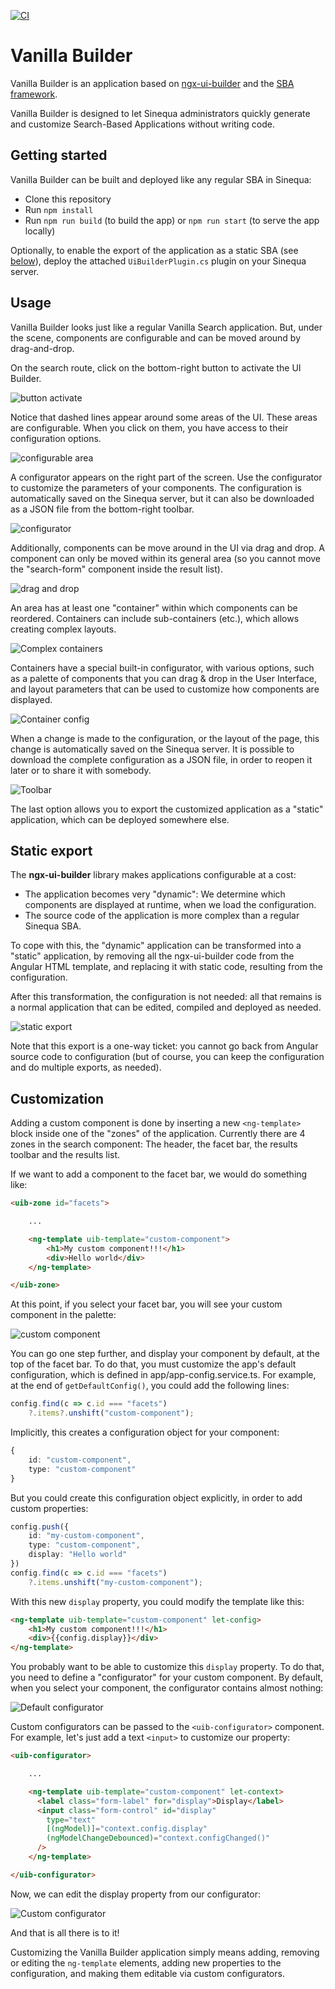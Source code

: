 [![CI](https://github.com/sinequa/sba-vanilla-ui-builder/actions/workflows/node.js.yml/badge.svg)](https://github.com/sinequa/sba-vanilla-ui-builder/actions/workflows/node.js.yml)

# Vanilla Builder

Vanilla Builder is an application based on [ngx-ui-builder](https://github.com/sinequa/ngx-ui-builder) and the [SBA framework](https://sinequa.github.io/sba-angular/).

Vanilla Builder is designed to let Sinequa administrators quickly generate and customize Search-Based Applications without writing code.

## Getting started

Vanilla Builder can be built and deployed like any regular SBA in Sinequa:

- Clone this repository
- Run `npm install`
- Run `npm run build` (to build the app) or `npm run start` (to serve the app locally)

Optionally, to enable the export of the application as a static SBA (see [below](#static-export)), deploy the attached `UiBuilderPlugin.cs` plugin on your Sinequa server.

## Usage

Vanilla Builder looks just like a regular Vanilla Search application. But, under the scene, components are configurable and can be moved around by drag-and-drop.

On the search route, click on the bottom-right button to activate the UI Builder.

![button activate](docs/btn-activate.png)

Notice that dashed lines appear around some areas of the UI. These areas are configurable. When you click on them, you have access to their configuration options.

![configurable area](docs/configurable.png)

A configurator appears on the right part of the screen. Use the configurator to customize the parameters of your components. The configuration is automatically saved on the Sinequa server, but it can also be downloaded as a JSON file from the bottom-right toolbar.

![configurator](docs/configurator.png)

Additionally, components can be move around in the UI via drag and drop. A component can only be moved within its general area (so you cannot move the "search-form" component inside the result list).

![drag and drop](docs/drag-and-drop.png)

An area has at least one "container" within which components can be reordered. Containers can include sub-containers (etc.), which allows creating complex layouts.

![Complex containers](docs/containers.png)

Containers have a special built-in configurator, with various options, such as a palette of components that you can drag & drop in the User Interface, and layout parameters that can be used to customize how components are displayed.

![Container config](docs/container-config.png)

When a change is made to the configuration, or the layout of the page, this change is automatically saved on the Sinequa server. It is possible to download the complete configuration as a JSON file, in order to reopen it later or to share it with somebody.

![Toolbar](docs/toolbar.png)

The last option allows you to export the customized application as a "static" application, which can be deployed somewhere else.

## Static export

The **ngx-ui-builder** library makes applications configurable at a cost:
- The application becomes very "dynamic": We determine which components are displayed at runtime, when we load the configuration.
- The source code of the application is more complex than a regular Sinequa SBA.

To cope with this, the "dynamic" application can be transformed into a "static" application, by removing all the ngx-ui-builder code from the Angular HTML template, and replacing it with static code, resulting from the configuration.

After this transformation, the configuration is not needed: all that remains is a normal application that can be edited, compiled and deployed as needed.

![static export](docs/static-export.png)

Note that this export is a one-way ticket: you cannot go back from Angular source code to configuration (but of course, you can keep the configuration and do multiple exports, as needed).

## Customization

Adding a custom component is done by inserting a new `<ng-template>` block inside one of the "zones" of the application. Currently there are 4 zones in the search component: The header, the facet bar, the results toolbar and the results list.

If we want to add a component to the facet bar, we would do something like:

```html
<uib-zone id="facets">

    ...

    <ng-template uib-template="custom-component">
        <h1>My custom component!!!</h1>
        <div>Hello world</div>
    </ng-template>

</uib-zone>
```

At this point, if you select your facet bar, you will see your custom component in the palette:

![custom component](docs/custom-component.png)

You can go one step further, and display your component by default, at the top of the facet bar. To do that, you must customize the app's default configuration, which is defined in app/app-config.service.ts. For example, at the end of `getDefaultConfig()`, you could add the following lines:

```ts
config.find(c => c.id === "facets")
    ?.items?.unshift("custom-component");
```

Implicitly, this creates a configuration object for your component:

```ts
{
    id: "custom-component",
    type: "custom-component"
}
```

But you could create this configuration object explicitly, in order to add custom properties:

```ts
config.push({
    id: "my-custom-component",
    type: "custom-component",
    display: "Hello world"
})
config.find(c => c.id === "facets")
    ?.items.unshift("my-custom-component");
```

With this new `display` property, you could modify the template like this:

```html
<ng-template uib-template="custom-component" let-config>
    <h1>My custom component!!!</h1>
    <div>{{config.display}}</div>
</ng-template>
```

You probably want to be able to customize this `display` property. To do that, you need to define a "configurator" for your custom component. By default, when you select your component, the configurator contains almost nothing:

![Default configurator](docs/default-configurator.png)

Custom configurators can be passed to the `<uib-configurator>` component. For example, let's just add a text `<input>` to customize our property:

```html
<uib-configurator>

    ...

    <ng-template uib-template="custom-component" let-context>
      <label class="form-label" for="display">Display</label>
      <input class="form-control" id="display"
        type="text"
        [(ngModel)]="context.config.display"
        (ngModelChangeDebounced)="context.configChanged()"
      />
    </ng-template>

</uib-configurator>
```

Now, we can edit the display property from our configurator:

![Custom configurator](docs/custom-configurator.png)

And that is all there is to it!

Customizing the Vanilla Builder application simply means adding, removing or editing the `ng-template` elements, adding new properties to the configuration, and making them editable via custom configurators.
